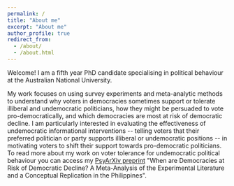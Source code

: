 ```yaml
---
permalink: /
title: "About me"
excerpt: "About me"
author_profile: true
redirect_from: 
  - /about/
  - /about.html
---
```


Welcome! I am a fifth year PhD candidate specialising in political behaviour at the Australian National University. 

My work focuses on using survey experiments and meta-analytic methods to understand why voters in democracies sometimes support or tolerate illiberal and undemocratic politicians, how they might be persuaded to vote pro-democratically, and which democracies are most at risk of democratic decline. I am particularly interested in evaluating the effectiveness of undemocratic informational interventions -- telling voters that their preferred politician or party supports illiberal or undemocratic positions -- in motivating voters to shift their support towards pro-democratic politicians. To read more about my work on voter tolerance for undemocratic political behaviour you can access my [PsyArXiv preprint](https://psyarxiv.com/x4bw3/) "When are Democracies at Risk of Democratic Decline? A Meta-Analysis of the Experimental Literature and a Conceptual Replication in the Philippines".

